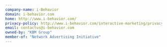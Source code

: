 ```yaml
---
company-name: i-Behavior
domain: i-behavior.com
home: http://www.i-behavior.com/
privacy-policy: http://www.i-behavior.com/interactive-marketing/privacy-policydata-security-qa/
email: contactus@i-behavior.com
owned-by: "KBM Group"
member-of: "Network Advertising Initiative"
---
```




